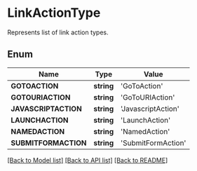 # LinkActionType
Represents list of link action types.

## Enum
Name | Type | Value
------------ | ------------- | -------------
**GOTOACTION** | **string** | 'GoToAction'
**GOTOURIACTION** | **string** | 'GoToURIAction'
**JAVASCRIPTACTION** | **string** | 'JavascriptAction'
**LAUNCHACTION** | **string** | 'LaunchAction'
**NAMEDACTION** | **string** | 'NamedAction'
**SUBMITFORMACTION** | **string** | 'SubmitFormAction'


[[Back to Model list]](../README.md#documentation-for-models) [[Back to API list]](../README.md#documentation-for-api-endpoints) [[Back to README]](../README.md)


